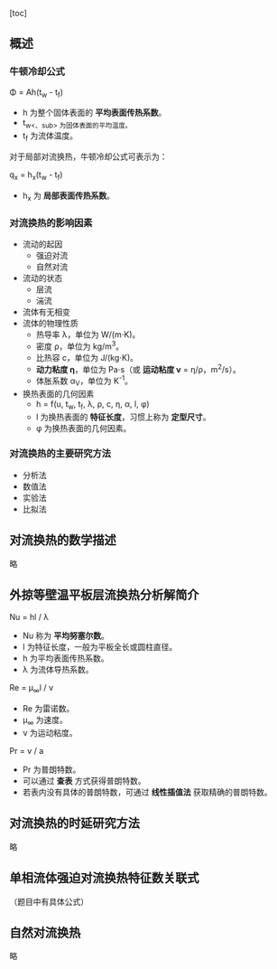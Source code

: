 [toc]

## 概述

### 牛顿冷却公式

&Phi; = Ah(t<sub>w</sub> - t<sub>f</sub>)

- h 为整个固体表面的 **平均表面传热系数**。
- t<sub>w<、sub> 为固体表面的平均温度。
- t<sub>f</sub> 为流体温度。

对于局部对流换热，牛顿冷却公式可表示为：

q<sub>x</sub> = h<sub>x</sub>(t<sub>w</sub> - t<sub>f</sub>)

- h<sub>x</sub> 为 **局部表面传热系数**。

### 对流换热的影响因素

- 流动的起因
	- 强迫对流
	- 自然对流
- 流动的状态
	- 层流
	- 湍流
- 流体有无相变
- 流体的物理性质
	- 热导率 &lambda;，单位为 W/(m&sdot;K)。
	- 密度 &rho;，单位为 kg/m<sup>3</sup>。
	- 比热容 c，单位为 J/(kg&sdot;K)。
	- **动力粘度 &eta;**，单位为 Pa&sdot;s（或 **运动粘度 &nu;** = &eta;/&rho;，m<sup>2</sup>/s）。
	- 体胀系数 &alpha;<sub>V</sub>，单位为 K<sup>-1</sup>。
- 换热表面的几何因素
	- h = f(u, t<sub>w</sub>, t<sub>f</sub>, &lambda;, &rho;, c, &eta;, &alpha;, l, &phi;)
	- l 为换热表面的 **特征长度**，习惯上称为 **定型尺寸**。
	- &phi; 为换热表面的几何因素。

### 对流换热的主要研究方法

- 分析法
- 数值法
- 实验法
- 比拟法

## 对流换热的数学描述

略

## 外掠等壁温平板层流换热分析解简介

Nu = hl / &lambda;

- Nu 称为 **平均努塞尔数**。
- l 为特征长度，一般为平板全长或圆柱直径。
- h 为平均表面传热系数。
- &lambda; 为流体导热系数。

Re = &mu;<sub>∞</sub>l / &nu;

- Re 为雷诺数。
- &mu;<sub>∞</sub> 为速度。
- &nu; 为运动粘度。

Pr = &nu; / a

- Pr 为普朗特数。
- 可以通过 **查表** 方式获得普朗特数。
- 若表内没有具体的普朗特数，可通过 **线性插值法** 获取精确的普朗特数。

## 对流换热的时延研究方法

略

## 单相流体强迫对流换热特征数关联式

（题目中有具体公式）

## 自然对流换热

略
